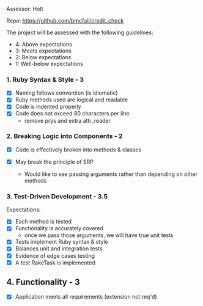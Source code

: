 Assessor: Holt

Repo: https://github.com/bmcfall/credit_check

The project will be assessed with the following guidelines:

* 4: Above expectations
* 3: Meets expectations
* 2: Below expectations
* 1: Well-below expectations

### 1. Ruby Syntax & Style - 3

- [X] Naming follows convention (is idiomatic)
- [X] Ruby methods used are logical and readable
- [X] Code is indented properly
- [X] Code does not exceed 80 characters per line
  - remove prys and extra attr_reader

### 2. Breaking Logic into Components - 2

- [X] Code is effectively broken into methods & classes
- [X] May break the principle of SRP

  - Would like to see passing arguments rather than depending on other methods

### 3. Test-Driven Development - 3.5

Expectations:

- [X] Each method is tested  
- [X] Functionality is accurately covered
  - once we pass those arguments, we will have true unit tests
- [X] Tests implement Ruby syntax & style   
- [X] Balances unit and integration tests
- [X] Evidence of edge cases testing
- [X] A test RakeTask is implemented

## 4. Functionality - 3

- [X] Application meets all requirements (extension not req'd)
